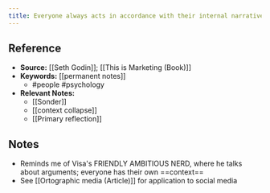 ```yaml
---
title: Everyone always acts in accordance with their internal narratives
---
```

## Reference
- **Source:** [[Seth Godin]]; [[This is Marketing (Book)]]
- **Keywords:** [[permanent notes]]
	- #people #psychology
- **Relevant Notes:**
	- [[Sonder]]
	- [[context collapse]]
	- [[Primary reflection]]
## Notes
- Reminds me of Visa's FRIENDLY AMBITIOUS NERD, where he talks about arguments; everyone has their own ==context==
- See [[Ortographic media (Article)]] for application to social media